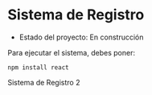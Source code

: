 <h1> Sistema de Registro</h1>

- Estado del proyecto: En construcción

Para ejecutar el sistema, debes poner:

```npm install react```

Sistema de Registro 2
